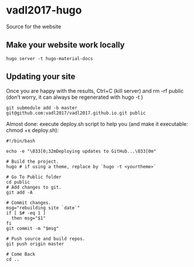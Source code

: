 # vadl2017-hugo
Source for the website

## Make your website work locally 
```
hugo server -t hugo-material-docs
```

## Updating your site
Once you are happy with the results, Ctrl+C (kill server) and rm -rf public (don’t worry, it can always be regenerated with hugo -t <yourtheme>)
```
git submodule add -b master git@github.com:vadl2017/vadl2017.github.io.git public
```

Almost done: execute deploy.sh script to help you (and make it executable: chmod +x deploy.sh):

```
#!/bin/bash

echo -e "\033[0;32mDeploying updates to GitHub...\033[0m"

# Build the project.
hugo # if using a theme, replace by `hugo -t <yourtheme>`

# Go To Public folder
cd public
# Add changes to git.
git add -A

# Commit changes.
msg="rebuilding site `date`"
if [ $# -eq 1 ]
  then msg="$1"
fi
git commit -m "$msg"

# Push source and build repos.
git push origin master

# Come Back
cd ..
```


